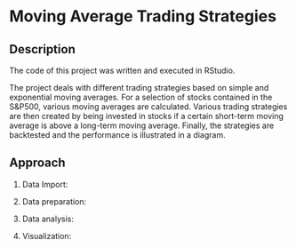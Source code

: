 # Moving Average Trading Strategies

## Description
The code of this project was written and executed in RStudio.

The project deals with different trading strategies based on simple and exponential moving averages.
For a selection of stocks contained in the S&P500, various moving averages are calculated.
Various trading strategies are then created by being invested in stocks if a certain short-term moving average is above a long-term moving average.
Finally, the strategies are backtested and the performance is illustrated in a diagram.

## Approach
1. Data Import:

2. Data preparation:

3. Data analysis:

4. Visualization:
